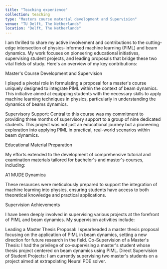 ```yaml
---
title: "Teaching experience"
collection: teaching
type: "Masters course material development and Supervision"
venue: "TU Delft, The Netherlands"
location: "Delft, The Netherlands"
---
```


I am thrilled to share my active involvement and contributions to the cutting-edge intersection of physics-informed machine learning (PIML) and beam dynamics. My work focuses on pioneering educational initiatives, supervising student projects, and leading proposals that bridge these two vital fields of study. Here's an overview of my key contributions:

Master's Course Development and Supervision

I played a pivotal role in formulating a proposal for a master's course uniquely designed to integrate PIML within the context of beam dynamics. This initiative aimed at equipping students with the necessary skills to apply machine learning techniques in physics, particularly in understanding the dynamics of beams dynamics.

Supervisory Support: Central to this course was my commitment to providing three months of supervisory support to a group of nine dedicated students. This project was not just an educational journey but a pioneering exploration into applying PIML in practical, real-world scenarios within beam dynamics.

Educational Material Preparation

My efforts extended to the development of comprehensive tutorial and examination materials tailored for bachelor's and master's courses, including:

A1
MUDE
Dynamica

These resources were meticulously prepared to support the integration of machine learning into physics, ensuring students have access to both theoretical knowledge and practical applications.

Supervision Achievements

I have been deeply involved in supervising various projects at the forefront of PIML and beam dynamics. My supervision activities include:

Leading a Master Thesis Proposal: I spearheaded a master thesis proposal focusing on the application of PIML in beam dynamics, setting a new direction for future research in the field.
Co-Supervision of a Master's Thesis: I had the privilege of co-supervising a master's student whose thesis project centered on beam dynamics using PIML.
Direct Supervision of Student Projects: I am currently supervising two master's students on a project aimed at extrapolating Neural PDE solver.
